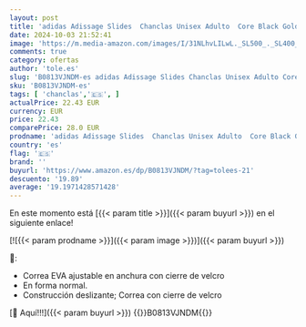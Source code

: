 ```yaml
---
layout: post
title: 'adidas Adissage Slides  Chanclas Unisex Adulto  Core Black Gold Met Core Black  37 EU'
date: 2024-10-03 21:52:41
image: 'https://m.media-amazon.com/images/I/31NLhvLILwL._SL500_._SL400_.jpg'
comments: true
category: ofertas
author: 'tole.es'
slug: 'B0813VJNDM-es adidas Adissage Slides Chanclas Unisex Adulto Core Black...'
sku: 'B0813VJNDM-es'
tags: [ 'chanclas','🇪🇸', ]
actualPrice: 22.43 EUR
currency: EUR
price: 22.43
comparePrice: 28.0 EUR
prodname: 'adidas Adissage Slides  Chanclas Unisex Adulto  Core Black Gold Met Core Black  37 EU'
country: 'es'
flag: '🇪🇸'
brand: ''
buyurl: 'https://www.amazon.es/dp/B0813VJNDM/?tag=tolees-21'
descuento: '19.89'
average: '19.1971428571428'
---
```


En este momento está [{{< param title >}}]({{< param buyurl >}}) en el siguiente enlace!

[![{{< param prodname >}}]({{< param image >}})]({{< param buyurl >}})

🔎:

- Correa EVA ajustable en anchura con cierre de velcro
- En forma normal.
- Construcción deslizante; Correa con cierre de velcro

[🛒 Aquí!!!]({{< param buyurl >}})
{{<world>}}B0813VJNDM{{</world>}}
